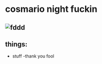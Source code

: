 # cosmario night fuckin
![fddd](https://user-images.githubusercontent.com/102920988/232653789-e8189ccc-9a7e-40cf-bbd1-cadef9a97ca5.png)
----------------------------------------------------------------------------------------------------------------------------
## things:
* stuff
-thank you fool
